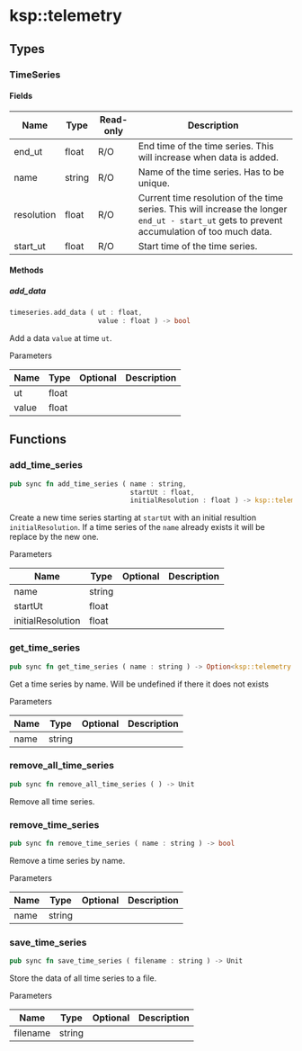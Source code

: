 # ksp::telemetry



## Types


### TimeSeries



#### Fields

| Name       | Type   | Read-only | Description                                                                                                                                     |
| ---------- | ------ | --------- | ----------------------------------------------------------------------------------------------------------------------------------------------- |
| end_ut     | float  | R/O       | End time of the time series. This will increase when data is added.                                                                             |
| name       | string | R/O       | Name of the time series. Has to be unique.                                                                                                      |
| resolution | float  | R/O       |  Current time resolution of the time series. This will increase the longer `end_ut - start_ut` gets to prevent accumulation of too much data.   |
| start_ut   | float  | R/O       | Start time of the time series.                                                                                                                  |


#### Methods

##### add_data

```rust
timeseries.add_data ( ut : float,
                      value : float ) -> bool
```

Add a data `value` at time `ut`.


Parameters

| Name  | Type  | Optional | Description |
| ----- | ----- | -------- | ----------- |
| ut    | float |          |             |
| value | float |          |             |


## Functions


### add_time_series

```rust
pub sync fn add_time_series ( name : string,
                              startUt : float,
                              initialResolution : float ) -> ksp::telemetry::TimeSeries
```


Create a new time series starting at `startUt` with an initial resultion `initialResolution`.
If a time series of the `name` already exists it will be replace by the new one.



Parameters

| Name              | Type   | Optional | Description |
| ----------------- | ------ | -------- | ----------- |
| name              | string |          |             |
| startUt           | float  |          |             |
| initialResolution | float  |          |             |


### get_time_series

```rust
pub sync fn get_time_series ( name : string ) -> Option<ksp::telemetry::TimeSeries>
```

Get a time series by name. Will be undefined if there it does not exists


Parameters

| Name | Type   | Optional | Description |
| ---- | ------ | -------- | ----------- |
| name | string |          |             |


### remove_all_time_series

```rust
pub sync fn remove_all_time_series ( ) -> Unit
```

Remove all time series.


### remove_time_series

```rust
pub sync fn remove_time_series ( name : string ) -> bool
```

Remove a time series by name.


Parameters

| Name | Type   | Optional | Description |
| ---- | ------ | -------- | ----------- |
| name | string |          |             |


### save_time_series

```rust
pub sync fn save_time_series ( filename : string ) -> Unit
```

Store the data of all time series to a file.


Parameters

| Name     | Type   | Optional | Description |
| -------- | ------ | -------- | ----------- |
| filename | string |          |             |

